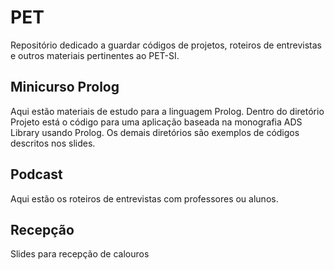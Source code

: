 # PET
Repositório dedicado a guardar códigos de projetos, roteiros de entrevistas e outros materiais pertinentes ao PET-SI.

## Minicurso Prolog
Aqui estão materiais de estudo para a linguagem Prolog. Dentro do diretório Projeto está o código para uma aplicação baseada na monografia ADS Library usando Prolog.
Os demais diretórios são exemplos de códigos descritos nos slides.

## Podcast
Aqui estão os roteiros de entrevistas com professores ou alunos.

## Recepção
Slides para recepção de calouros

